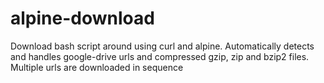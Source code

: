 # alpine-download

Download bash script around using curl and alpine. Automatically detects and handles google-drive urls and compressed gzip, zip and bzip2 files. Multiple urls are downloaded in sequence